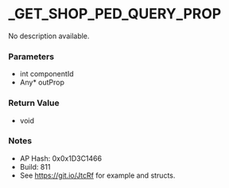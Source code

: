 # _GET_SHOP_PED_QUERY_PROP

No description available.

### Parameters
* int componentId
* Any* outProp

### Return Value
* void

### Notes
* AP Hash: 0x0x1D3C1466
* Build: 811
* See https://git.io/JtcRf for example and structs.

